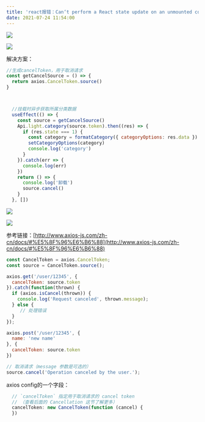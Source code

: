 ```yaml
---
title: 'react报错：Can‘t perform a React state update on an unmounted component'
date: 2021-07-24 11:54:00
---   
```

![](https://img-blog.csdnimg.cn/20210724114413809.png?x-oss-processimage/watermark,type_ZmFuZ3poZW5naGVpdGk,shadow_10,text_aHR0cHM6Ly9ibG9nLmNzZG4ubmV0L3h1dG9uZ2Jhbw,size_16,color_FFFFFF,t_70)

![](https://img-blog.csdnimg.cn/20210724114716186.png?x-oss-processimage/watermark,type_ZmFuZ3poZW5naGVpdGk,shadow_10,text_aHR0cHM6Ly9ibG9nLmNzZG4ubmV0L3h1dG9uZ2Jhbw,size_16,color_FFFFFF,t_70)

解决方案：

```javascript
//生成cancelToken，用于取消请求
const getCancelSource = () => {
  return axios.CancelToken.source()
}  



  //挂载时异步获取所属分类数据
  useEffect(() => {
    const source = getCancelSource()
    Api.light.category(source.token).then((res) => {
      if (res.state === 1) {
        const category = formatCategory({ categoryOptions: res.data })
        setCategoryOptions(category)
        console.log('category')
      }
    }).catch(err => {
      console.log(err)
    })
    return () => {
      console.log('卸载')
      source.cancel()
    }
  }, [])
```

![](https://img-blog.csdnimg.cn/20210724115130157.png?x-oss-processimage/watermark,type_ZmFuZ3poZW5naGVpdGk,shadow_10,text_aHR0cHM6Ly9ibG9nLmNzZG4ubmV0L3h1dG9uZ2Jhbw,size_16,color_FFFFFF,t_70)

![](https://img-blog.csdnimg.cn/20210724115217490.png?x-oss-processimage/watermark,type_ZmFuZ3poZW5naGVpdGk,shadow_10,text_aHR0cHM6Ly9ibG9nLmNzZG4ubmV0L3h1dG9uZ2Jhbw,size_16,color_FFFFFF,t_70)

参考链接：[http://www.axios-js.com/zh-cn/docs/#%E5%8F%96%E6%B6%88](http://www.axios-js.com/zh-cn/docs/#%E5%8F%96%E6%B6%88)

```javascript
const CancelToken = axios.CancelToken;
const source = CancelToken.source();

axios.get('/user/12345', {
  cancelToken: source.token
}).catch(function(thrown) {
  if (axios.isCancel(thrown)) {
    console.log('Request canceled', thrown.message);
  } else {
     // 处理错误
  }
});

axios.post('/user/12345', {
  name: 'new name'
}, {
  cancelToken: source.token
})

// 取消请求（message 参数是可选的）
source.cancel('Operation canceled by the user.');
```

axios config的一个字段：

```javascript
  // `cancelToken` 指定用于取消请求的 cancel token
  // （查看后面的 Cancellation 这节了解更多）
  cancelToken: new CancelToken(function (cancel) {
  })
```